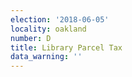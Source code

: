 ```yaml
---
election: '2018-06-05'
locality: oakland
number: D
title: Library Parcel Tax
data_warning: ''
---
```


